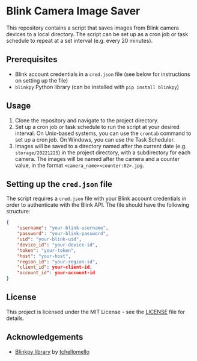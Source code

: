 # Blink Camera Image Saver

This repository contains a script that saves images from Blink camera devices to a local directory. The script can be set up as a cron job or task schedule to repeat at a set interval (e.g. every 20 minutes).

## Prerequisites

- Blink account credentials in a `cred.json` file (see below for instructions on setting up the file)
- `blinkpy` Python library (can be installed with `pip install blinkpy`)

## Usage

1. Clone the repository and navigate to the project directory.
2. Set up a cron job or task schedule to run the script at your desired interval. On Unix-based systems, you can use the `crontab` command to set up a cron job. On Windows, you can use the Task Scheduler.
3. Images will be saved to a directory named after the current date (e.g. `storage/20221225`) in the project directory, with a subdirectory for each camera. The images will be named after the camera and a counter value, in the format `<camera_name><counter:02>.jpg`.

## Setting up the `cred.json` file

The script requires a `cred.json` file with your Blink account credentials in order to authenticate with the Blink API. The file should have the following structure:

```json
{
    "username": "your-blink-username",
    "password": "your-blink-password",
    "uid": "your-blink-uid",
    "device_id": "your-device-id",
    "token": "your-token",
    "host": "your-host",
    "region_id": "your-region-id",
    "client_id": your-client-id,
    "account_id": your-account-id
}
```

## License

This project is licensed under the MIT License - see the [LICENSE](LICENSE) file for details.

## Acknowledgements

- [Blinkpy library](https://github.com/tchellomello/python-blinkpy) by [tchellomello](https://github.com/tchellomello)